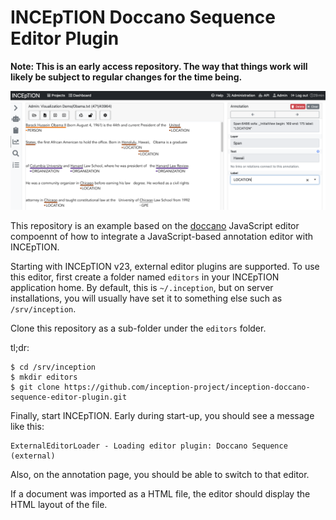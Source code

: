 # INCEpTION Doccano Sequence Editor Plugin

**Note: This is an early access repository. The way that things work will likely be subject to regular changes for the time being.** 

![Screenshot](screenshot.png)

This repository is an example based on the [doccano](https://doccano.herokuapp.com) JavaScript editor compoennt of how to integrate a JavaScript-based annotation editor with INCEpTION.

Starting with INCEpTION v23, external editor plugins are supported. To use this editor, first create a folder named `editors` in your INCEpTION application home. By default, this is `~/.inception`, but on server installations, you will usually have set it to something else such as `/srv/inception`.

Clone this repository as a sub-folder under the `editors` folder.

tl;dr: 

```
$ cd /srv/inception
$ mkdir editors
$ git clone https://github.com/inception-project/inception-doccano-sequence-editor-plugin.git
```

Finally, start INCEpTION. Early during start-up, you should see a message like this:

```
ExternalEditorLoader - Loading editor plugin: Doccano Sequence (external)
```

Also, on the annotation page, you should be able to switch to that editor.

If a document was imported as a HTML file, the editor should display the HTML layout of the file.
